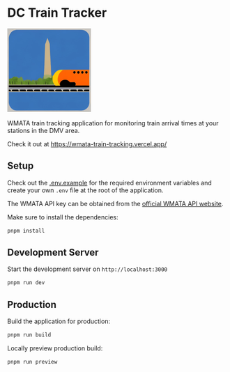 # DC Train Tracker

![](./public/android-chrome-192x192.png)

WMATA train tracking application for monitoring train arrival times at your stations in the DMV area.

Check it out at https://wmata-train-tracking.vercel.app/

## Setup

Check out the [.env.example](.env.example) for the required environment variables and create your own `.env` file at the root of the application.

The WMATA API key can be obtained from the [official WMATA API website](https://developer.wmata.com/).

Make sure to install the dependencies:

```bash
pnpm install
```

## Development Server

Start the development server on `http://localhost:3000`

```bash
pnpm run dev
```

## Production

Build the application for production:

```bash
pnpm run build
```

Locally preview production build:

```bash
pnpm run preview
```
